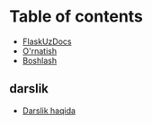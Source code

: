 # Table of contents

* [FlaskUzDocs](README.md)
* [O'rnatish](ornatish.md)
* [Boshlash](boshlash.md)

## darslik

* [Darslik haqida](darslik/darslik-haqida.md)
